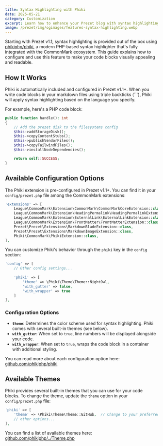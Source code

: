 ```yaml
---
title: Syntax Highlighting with Phiki
date: 2025-05-21
category: Customization
excerpt: Learn how to enhance your Prezet blog with syntax highlighting using Phiki, a powerful and easy-to-use solution built into Prezet 1.1+.
image: /prezet/img/ogimages/features-syntax-highlighting.webp
---
```


Starting with Prezet v1.1, syntax highlighting is provided out of the box using [phikiphp/phiki](https://github.com/phikiphp/phiki), a modern PHP-based syntax highlighter that's fully integrated with the CommonMark ecosystem. This guide explains how to configure and use this feature to make your code blocks visually appealing and readable.

## How It Works

Phiki is automatically included and configured in Prezet v1.1+. When you write code blocks in your markdown files using triple backticks (```), Phiki will apply syntax highlighting based on the language you specify.

For example, here's a PHP code block:

```php
public function handle(): int
{
    // Add the prezet disk to the filesystems config
    $this->addStorageDisk();
    $this->copyContentStubs();
    $this->publishVendorFiles();
    $this->copyTailwindFiles();
    $this->installNodeDependencies();

    return self::SUCCESS;
}
```

## Available Configuration Options

The Phiki extension is pre-configured in Prezet v1.1+. You can find it in your `config/prezet.php` file among the CommonMark extensions:

```php
'extensions' => [
    League\CommonMark\Extension\CommonMark\CommonMarkCoreExtension::class,
    League\CommonMark\Extension\HeadingPermalink\HeadingPermalinkExtension::class,
    League\CommonMark\Extension\ExternalLink\ExternalLinkExtension::class,
    League\CommonMark\Extension\FrontMatter\FrontMatterExtension::class,
    Prezet\Prezet\Extensions\MarkdownBladeExtension::class,
    Prezet\Prezet\Extensions\MarkdownImageExtension::class,
    Phiki\CommonMark\PhikiExtension::class,
],
```

You can customize Phiki's behavior through the `phiki` key in the `config` section:

```php
'config' => [
    // Other config settings...
    
    'phiki' => [
        'theme' => \Phiki\Theme\Theme::NightOwl,
        'with_gutter' => false,
        'with_wrapper' => true
    ]
],
```

### Configuration Options

- **`theme`**: Determines the color scheme used for syntax highlighting. Phiki comes with several built-in themes (see below).
- **`with_gutter`**: When set to `true`, line numbers will be displayed alongside your code.
- **`with_wrapper`**: When set to `true`, wraps the code block in a container with additional styling.

You can read more about each configuration option here: [github.com/phikiphp/phiki](https://github.com/phikiphp/phiki?tab=readme-ov-file#commonmark-integration)

## Available Themes

Phiki provides several built-in themes that you can use for your code blocks. To change the theme, update the `theme` option in your `config/prezet.php` file:

```php
'phiki' => [
    'theme' => \Phiki\Theme\Theme::GitHub,  // Change to your preferred theme
    // other options...
],
```

You can find a list of available themes here: [github.com/phikiphp/../Theme.php](https://github.com/phikiphp/phiki/blob/1.x/src/Theme/Theme.php)
